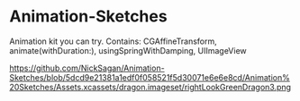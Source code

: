 # Animation-Sketches
Animation kit you can try. Contains: CGAffineTransform, animate(withDuration:), usingSpringWithDamping, UIImageView

https://github.com/NickSagan/Animation-Sketches/blob/5dcd9e21381a1edf0f058521f5d30071e6e6e8cd/Animation%20Sketches/Assets.xcassets/dragon.imageset/rightLookGreenDragon3.png
